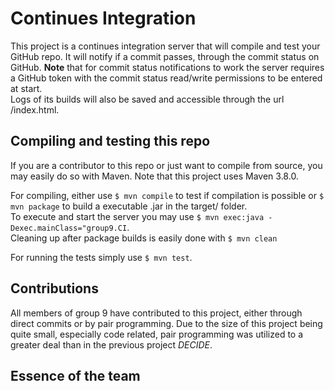 # Continues Integration
This project is a continues integration server that will compile and test your GitHub repo. 
It will notify if a commit passes, through the commit status on GitHub. **Note** that for commit status notifications to work the server requires a GitHub token with the commit status read/write permissions to be entered at start.  
Logs of its builds will also be saved and accessible through the url <url-to-server>/index.html.

## Compiling and testing this repo
If you are a contributor to this repo or just want to compile from source, you may easily do so with Maven.
Note that this project uses Maven 3.8.0.

For compiling, either use `$ mvn compile` to test if compilation is possible or `$ mvn package` to build a executable .jar in the target/ folder.  
To execute and start the server you may use `$ mvn exec:java -Dexec.mainClass="group9.CI`.  
Cleaning up after package builds is easily done with `$ mvn clean`

For running the tests simply use `$ mvn test`.

## Contributions
All members of group 9 have contributed to this project, either through direct commits or by pair programming. 
Due to the size of this project being quite small, especially code related, pair programming was utilized to a greater deal than in the previous project *DECIDE*.

## Essence of the team